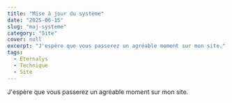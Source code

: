 ```yaml
---
title: "Mise à jour du système"
date: "2025-06-15"
slug: "maj-systeme"
category: "Site"
cover: null
excerpt: "J'espère que vous passerez un agréable moment sur mon site."
tags:
  - Eternalys
  - Technique
  - Site
---
```


J'espère que vous passerez un agréable moment sur mon site.